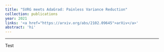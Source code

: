 ```yaml
---
title: "SVRG meets AdaGrad: Painless Variance Reduction"
collection: publications
year: 2021
links: '<a href="https://arxiv.org/abs/2102.09645">arXiv</a>'
abstract: 'hi'
---
```


---

Test
